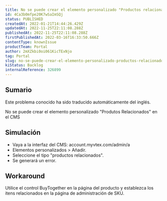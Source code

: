 ```yaml
---
title: No se puede crear el elemento personalizado "Productos relacionados".
id: 4Ca3b0mfpe20K7wSaImSQj
status: PUBLISHED
createdAt: 2022-01-21T14:44:26.429Z
updatedAt: 2022-11-25T22:11:08.288Z
publishedAt: 2022-11-25T22:11:08.288Z
firstPublishedAt: 2022-03-16T16:33:50.666Z
contentType: knownIssue
productTeam: Portal
author: 2mXZkbi0oi061KicTExNjo
tag: Portal
slug: no-se-puede-crear-el-elemento-personalizado-productos-relacionados
kiStatus: Backlog
internalReference: 326899
---
```


## Sumario

<div class="alert alert-info">
  <p>Este problema conocido ha sido traducido automáticamente del inglés.</p>
</div>


No se puede crear el elemento personalizado "Produtos Relacionados" en el CMS


## Simulación


- Vaya a la interfaz del CMS: account.myvtex.com/admin/a
- Elementos personalizados > Añadir.
- Seleccione el tipo "productos relacionados".
- Se generará un error.



## Workaround


Utilice el control BuyTogether en la página del producto y establezca los itens relacionados en la página de administración de SKU.


